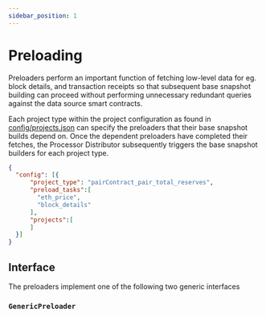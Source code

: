 ```yaml
---
sidebar_position: 1
---
```


# Preloading

Preloaders perform an important function of fetching low-level data for eg. block details, and transaction receipts so that subsequent base snapshot building can proceed without performing unnecessary redundant queries against the data source smart contracts.

Each project type within the project configuration as found in [config/projects.json](https://github.com/PowerLoom/pooler/blob/5e7cc3812074d91e8d7d85058554bb1175bf8070/config/projects.example.json#L3-L12) can specify the preloaders that their base snapshot builds depend on. Once the dependent preloaders have completed their fetches, the Processor Distributor subsequently triggers the base snapshot builders for each project type.

```json
{
  "config": [{
      "project_type": "pairContract_pair_total_reserves",
      "preload_tasks":[
        "eth_price",
        "block_details"
      ],
      "projects":[
      ]
  }]
}
```

## Interface

The preloaders implement one of the following two generic interfaces

### `GenericPreloader`


